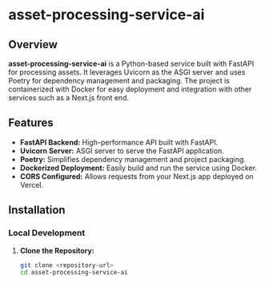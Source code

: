 # asset-processing-service-ai

## Overview

**asset-processing-service-ai** is a Python-based service built with FastAPI for processing assets. It leverages Uvicorn as the ASGI server and uses Poetry for dependency management and packaging. The project is containerized with Docker for easy deployment and integration with other services such as a Next.js front end.

## Features

- **FastAPI Backend:** High-performance API built with FastAPI.
- **Uvicorn Server:** ASGI server to serve the FastAPI application.
- **Poetry:** Simplifies dependency management and project packaging.
- **Dockerized Deployment:** Easily build and run the service using Docker.
- **CORS Configured:** Allows requests from your Next.js app deployed on Vercel.

## Installation

### Local Development

1. **Clone the Repository:**
   ```bash
   git clone <repository-url>
   cd asset-processing-service-ai
   ```
